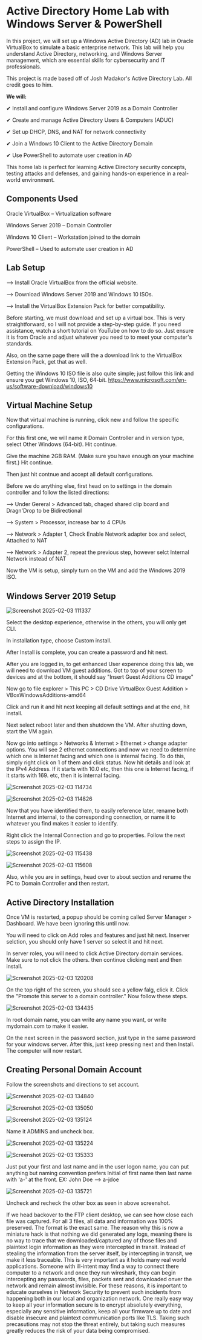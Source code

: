 # Active Directory Home Lab with Windows Server & PowerShell

In this project, we will set up a Windows Active Directory (AD) lab in Oracle VirtualBox to simulate a basic enterprise network. This lab will help you understand Active Directory, networking, and Windows Server management, which are essential skills for cybersecurity and IT professionals. 

This project is made based off of Josh Madakor's Active Directory Lab. All credit goes to him.

**We will:**

✔ Install and configure Windows Server 2019 as a Domain Controller

✔ Create and manage Active Directory Users & Computers (ADUC)

✔ Set up DHCP, DNS, and NAT for network connectivity

✔ Join a Windows 10 Client to the Active Directory Domain

✔ Use PowerShell to automate user creation in AD

This home lab is perfect for learning Active Directory security concepts, testing attacks and defenses, and gaining hands-on experience in a real-world environment.

**Components Used**
------------------------------------------
Oracle VirtualBox – Virtualization software

Windows Server 2019 – Domain Controller

Windows 10 Client – Workstation joined to the domain

PowerShell – Used to automate user creation in AD

Lab Setup
-----------------------------
--> Install Oracle VirtualBox from the official website.

--> Download Windows Server 2019 and Windows 10 ISOs.

--> Install the VirtualBox Extension Pack for better compatibility.

Before starting, we must download and set up a virtual box. This is very straightforward, so I will not provide a step-by-step guide. If you need assistance, watch a short tutorial on YouTube on how to do so. Just ensure it is from Oracle and adjust whatever you need to to meet your computer's standards.

Also, on the same page there will the a download link to the VirtualBox Extension Pack, get that as well.

Getting the Windows 10 ISO file is also quite simple; just follow this link and ensure you get Windows 10, ISO, 64-bit. https://www.microsoft.com/en-us/software-download/windows10

Virtual Machine Setup
--------------------------------------
Now that virtual machine is running, click new and follow the specific configurations.

For this first one, we will name it Domain Controller and in version type, select Other Windows (64-bit). Hit continue.

Give the machine 2GB RAM. (Make sure you have enough on your machine first.) Hit continue.

Then just hit contnue and accept all default configurations.

Before we do anything else, first head on to settings in the domain controller and follow the listed directions:

--> Under Gereral > Advanced tab, chaged shared clip board and Dragn'Drop to be Bidirectional

--> System > Processor, increase bar to 4 CPUs

--> Network > Adapter 1, Check Enable Network adapter box and select, Attached to NAT

--> Network > Adapter 2, repeat the previous step, however selct Internal Network instead of NAT

Now the VM is setup, simply turn on the VM and add the Windows 2019 ISO.

Windows Server 2019 Setup
---------------------------------
![Screenshot 2025-02-03 111337](https://github.com/user-attachments/assets/2116a6a2-bd19-43b6-8a1a-91f4bc67e71e)

Select the desktop experience, otherwise in the others, you will only get CLI.

In installation type, choose Custom install.

After Install is complete, you can create a password and hit next.

After you are logged in, to get enhanced User experence doing this lab, we will need to download VM guest additions. Got to top of your screen to devices and at the bottom, it should say "Insert Guest Additions CD image"

Now go to file explorer > This PC > CD Drive VirtualBox Guest Addition > VBoxWindowsAdditions-amd64

Click and run it and hit next keeping all default settings and at the end, hit install.

Next select reboot later and then shutdown the VM. After shutting down, start the VM again.

Now go into settings > Networks & Internet > Ethernet > change adapter options. You will see 2 ethernet connections and now we need to determine which one is Internet facing and which one is internal facing.
To do this, simply right click on 1 of them and click status. Now hit details and look at the IPv4 Address. If it starts with 10.0 etc, then this one is Internet facing, if it starts with 169. etc, then it is internal facing.

![Screenshot 2025-02-03 114734](https://github.com/user-attachments/assets/18e2f356-333d-4833-96c8-b48fad1a744b)

![Screenshot 2025-02-03 114826](https://github.com/user-attachments/assets/a07644fa-18fe-42ec-99f9-97f25e90dc2b)

Now that you have identified them, to easily reference later, rename both Internet and internal, to the corresponding connection, or name it to whatever you find makes it easier to identify.

Right click the Internal Connection and go to properties. Follow the next steps to assign the IP.

![Screenshot 2025-02-03 115438](https://github.com/user-attachments/assets/a1ae52d5-616c-4f92-840f-3191d7faa97a)

![Screenshot 2025-02-03 115608](https://github.com/user-attachments/assets/0f37e536-8484-44bf-bd33-d40dc231771f)

Also, while you are in settings, head over to about section and rename the PC to Domain Controller and then restart.

Active Directory Installation
-------------------------------------------
Once VM is restarted, a popup should be coming called Server Manager > Dashboard. We have been ignoring this until now.

You will need to click on Add roles and features and just hit next. Inserver selction, you should only have 1 server so select it and hit next.

In server roles, you will need to click Active Directory domain services. Make sure to not click the others. then continue clicking next and then install.

![Screenshot 2025-02-03 120208](https://github.com/user-attachments/assets/a43353df-2fd8-477e-88f7-276391870020)

On the top right of the screen, you should see a yellow falg, click it. Click the "Promote this server to a domain controller." Now follow these steps.

![Screenshot 2025-02-03 134435](https://github.com/user-attachments/assets/c6c1f1a0-fc31-410a-861d-e5ba97fac44f)

In root domain name, you can write any name you want, or write mydomain.com to make it easier.

On the next screen in the password section, just type in the same password for your windows server. After this, just keep pressing next and then Install. The computer will now restart.

Creating Personal Domain Account
------------------------------------
Follow the screenshots and directions to set account.

![Screenshot 2025-02-03 134840](https://github.com/user-attachments/assets/ef5ac6e0-5fb5-4ee6-9ab2-bec357b79c3e)

![Screenshot 2025-02-03 135050](https://github.com/user-attachments/assets/5017d735-ea68-4eec-8753-f42aeb0c3216)

![Screenshot 2025-02-03 135124](https://github.com/user-attachments/assets/5e3d1a49-707c-4df0-99b3-9fe732364edc)

Name it ADMINS and uncheck box.

![Screenshot 2025-02-03 135224](https://github.com/user-attachments/assets/9d51d02f-6b18-48ce-962e-e2cdce7d593c)

![Screenshot 2025-02-03 135333](https://github.com/user-attachments/assets/e0d9137f-9b49-4481-b682-5e775284ccad)

Just put your first and last name and in the user logon name, you can put anything but naming convention prefers Initial of first name then last name with 'a-' at the front. EX: John Doe --> a-jdoe

![Screenshot 2025-02-03 135721](https://github.com/user-attachments/assets/8e8b56ff-a33a-4fdd-b3f5-93ccdcea8b33)

Uncheck and recheck the other box as seen in above screenshot.


























If we head backover to the FTP client desktop, we can see how close each file was captured. For all 3 files, all data and information was 100% preserved. The format is the exact same. The reason why this is now a miniature hack is that nothing we did generated any logs, meaning there is no way to trace that we downloaded/captured any of those files and plaintext login information as they were intercepted in transit. Instead of stealing the information from the server itself, by intercepting in transit, we make it less traceable. This is very important as it holds many real world applications. Someone with ill-intent may find a way to connect there computer to a network and once they run wireshark, they can begin intercepting any passwords, files, packets sent and downloaded onver the network and remain almost invisible. For these reasons, it is important to educate ourselves in Network Security to prevent such incidents from happening both in our local and organization network. One really easy way to keep all your information secure is to encrypt absolutely everything, especially any sensitive information, keep all your firmware up to date and disable insecure and plaintext communication ports like TLS. Taking such precasutions may not stop the threat entirely, but taking such measures greatly reduces the risk of your data being compromised. 





























